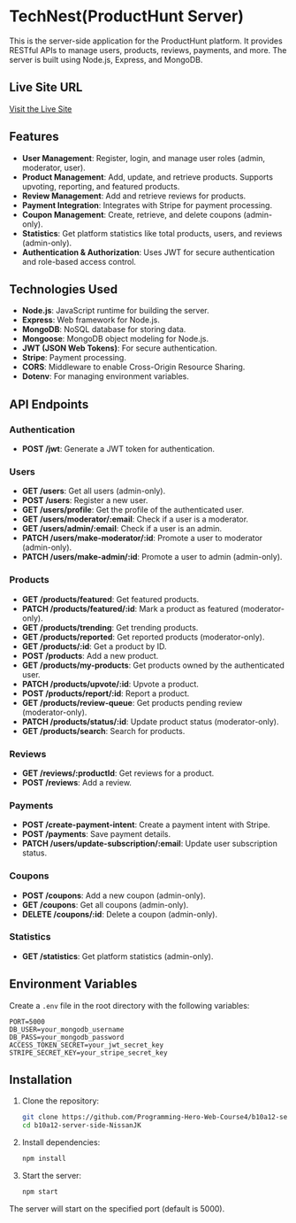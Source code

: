 # TechNest(ProductHunt Server)

This is the server-side application for the ProductHunt platform. It provides RESTful APIs to manage users, products, reviews, payments, and more. The server is built using Node.js, Express, and MongoDB.

## Live Site URL
[Visit the Live Site](https://product-hunt-server-rho.vercel.app/)

## Features

- **User Management**: Register, login, and manage user roles (admin, moderator, user).
- **Product Management**: Add, update, and retrieve products. Supports upvoting, reporting, and featured products.
- **Review Management**: Add and retrieve reviews for products.
- **Payment Integration**: Integrates with Stripe for payment processing.
- **Coupon Management**: Create, retrieve, and delete coupons (admin-only).
- **Statistics**: Get platform statistics like total products, users, and reviews (admin-only).
- **Authentication & Authorization**: Uses JWT for secure authentication and role-based access control.

## Technologies Used

- **Node.js**: JavaScript runtime for building the server.
- **Express**: Web framework for Node.js.
- **MongoDB**: NoSQL database for storing data.
- **Mongoose**: MongoDB object modeling for Node.js.
- **JWT (JSON Web Tokens)**: For secure authentication.
- **Stripe**: Payment processing.
- **CORS**: Middleware to enable Cross-Origin Resource Sharing.
- **Dotenv**: For managing environment variables.

## API Endpoints

### Authentication
- **POST /jwt**: Generate a JWT token for authentication.

### Users
- **GET /users**: Get all users (admin-only).
- **POST /users**: Register a new user.
- **GET /users/profile**: Get the profile of the authenticated user.
- **GET /users/moderator/:email**: Check if a user is a moderator.
- **GET /users/admin/:email**: Check if a user is an admin.
- **PATCH /users/make-moderator/:id**: Promote a user to moderator (admin-only).
- **PATCH /users/make-admin/:id**: Promote a user to admin (admin-only).

### Products
- **GET /products/featured**: Get featured products.
- **PATCH /products/featured/:id**: Mark a product as featured (moderator-only).
- **GET /products/trending**: Get trending products.
- **GET /products/reported**: Get reported products (moderator-only).
- **GET /products/:id**: Get a product by ID.
- **POST /products**: Add a new product.
- **GET /products/my-products**: Get products owned by the authenticated user.
- **PATCH /products/upvote/:id**: Upvote a product.
- **POST /products/report/:id**: Report a product.
- **GET /products/review-queue**: Get products pending review (moderator-only).
- **PATCH /products/status/:id**: Update product status (moderator-only).
- **GET /products/search**: Search for products.

### Reviews
- **GET /reviews/:productId**: Get reviews for a product.
- **POST /reviews**: Add a review.

### Payments
- **POST /create-payment-intent**: Create a payment intent with Stripe.
- **POST /payments**: Save payment details.
- **PATCH /users/update-subscription/:email**: Update user subscription status.

### Coupons
- **POST /coupons**: Add a new coupon (admin-only).
- **GET /coupons**: Get all coupons (admin-only).
- **DELETE /coupons/:id**: Delete a coupon (admin-only).

### Statistics
- **GET /statistics**: Get platform statistics (admin-only).

## Environment Variables

Create a `.env` file in the root directory with the following variables:

```plaintext
PORT=5000
DB_USER=your_mongodb_username
DB_PASS=your_mongodb_password
ACCESS_TOKEN_SECRET=your_jwt_secret_key
STRIPE_SECRET_KEY=your_stripe_secret_key
```

## Installation

1. Clone the repository:
   ```bash
   git clone https://github.com/Programming-Hero-Web-Course4/b10a12-server-side-NissanJK.git
   cd b10a12-server-side-NissanJK
   ```

2. Install dependencies:
   ```bash
   npm install
   ```

3. Start the server:
   ```bash
   npm start
   ```

The server will start on the specified port (default is 5000).
